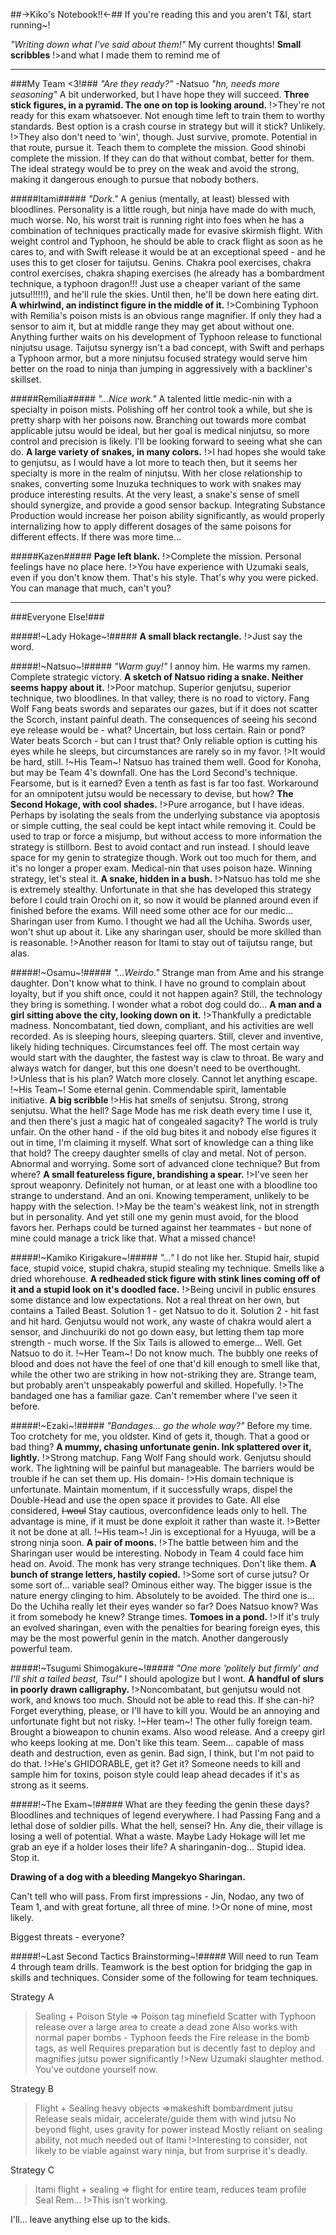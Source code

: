 ##->Kiko's Notebook!!<-##
If you're reading this and you aren't T&I, start running~!

*"Writing down what I've said about them!"*
My current thoughts!
**Small scribbles** !>and what I made them to remind me of

---

###My Team <3!###
*"Are they ready?"* -Natsuo
*"hn, needs more seasoning"*
A bit underworked, but I have hope they will succeed. 
**Three stick figures, in a pyramid. The one on top is looking around.**
!>They're not ready for this exam whatsoever. Not enough time left to train them to worthy standards. Best option is a crash course in strategy but will it stick? Unlikely. 
!>They also don't need to 'win', though. Just survive, promote. Potential in that route, pursue it. Teach them to complete the mission. Good shinobi complete the mission. If they can do that without combat, better for them. The ideal strategy would be to prey on the weak and avoid the strong, making it dangerous enough to pursue that nobody bothers.

#####Itami#####
*"Dork."*
A genius (mentally, at least) blessed with bloodlines. Personality is a little rough, but ninja have made do with much, much worse. No, his worst trait is running right into foes when he has a combination of techniques practically made for evasive skirmish flight. With weight control and Typhoon, he should be able to crack flight as soon as he cares to, and with Swift release it would be at an exceptional speed - and he uses this to get closer for taijutsu. 
Genins. 
Chakra pool exercises, chakra control exercises, chakra shaping exercises (he already has a bombardment technique, a typhoon dragon!!! Just use a cheaper variant of the same jutsu!!!!!!), and he'll rule the skies. Until then, he'll be down here eating dirt. 
**A whirlwind, an indistinct figure in the middle of it.**
!>Combining Typhoon with Remilia's poison mists is an obvious range magnifier. If only they had a sensor to aim it, but at middle range they may get about without one. Anything further waits on his development of Typhoon release to functional ninjutsu usage. Taijutsu synergy isn't a bad concept, with Swift and perhaps a Typhoon armor, but a more ninjutsu focused strategy would serve him better on the road to ninja than jumping in aggressively with a backliner's skillset.

#####Remilia#####
*"...Nice work."*
A talented little medic-nin with a specialty in poison mists. Polishing off her control took a while, but she is pretty sharp with her poisons now. Branching out towards more combat applicable jutsu would be ideal, but her goal is medical ninjutsu, so more control and precision is likely. I'll be looking forward to seeing what she can do. 
**A large variety of snakes, in many colors.**
!>I had hopes she would take to genjutsu, as I would have a lot more to teach then, but it seems her specialty is more in the realm of ninjutsu. With her close relationship to snakes, converting some Inuzuka techniques to work with snakes may produce interesting results. At the very least, a snake's sense of smell should synergize, and provide a good sensor backup. Integrating Substance Production would increase her poison ability significantly, as would properly internalizing how to apply different dosages of the same poisons for different effects. If there was more time...

#####Kazen#####
**Page left blank.**
!>Complete the mission. Personal feelings have no place here.
!>You have experience with Uzumaki seals, even if you don't know them. That's his style. That's why you were picked. You can manage that much, can't you?

--- 

###Everyone Else!###

#####!~Lady Hokage~!#####
**A small black rectangle.**
!>Just say the word.

#####!~Natsuo~!#####
*"Warm guy!"*
I annoy him. He warms my ramen. Complete strategic victory.
**A sketch of Natsuo riding a snake. Neither seems happy about it.**
!>Poor matchup. Superior genjutsu, superior technique, two bloodlines. In that valley, there is no road to victory. Fang Wolf Fang beats swords and separates our gazes, but if it does not scatter the Scorch, instant painful death. The consequences of seeing his second eye release would be - what? Uncertain, but loss certain. Rain or pond? Water beats Scorch - but can I trust that? Only reliable option is cutting his eyes while he sleeps, but circumstances are rarely so in my favor. 
!>It would be hard, still.
!~His Team~!
Natsuo has trained them well. Good for Konoha, but may be Team 4's downfall.
One has the Lord Second's technique. Fearsome, but is it earned? Even a tenth as fast is far too fast. Workaround for an omnipotent jutsu would be necessary to devise, but how? 
**The Second Hokage, with cool shades.**
!>Pure arrogance, but I have ideas. Perhaps by isolating the seals from the underlying substance via apoptosis or simple cutting, the seal could be kept intact while removing it. Could be used to trap or force a misjump, but without access to more information the strategy is stillborn. Best to avoid contact and run instead. I should leave space for my genin to strategize though. Work out too much for them, and it's no longer a proper exam. 
Medical-nin that uses poison haze. Winning strategy, let's steal it. 
**A snake, hidden in a bush.**
!>Natsuo has told me she is extremely stealthy. Unfortunate in that she has developed this strategy before I could train Orochi on it, so now it would be planned around even if finished before the exams. Will need some other ace for our medic...
Sharingan user from Kumo. I thought we had all the Uchiha. Swords user, won't shut up about it. Like any sharingan user, should be more skilled than is reasonable. 
!>Another reason for Itami to stay out of taijutsu range, but alas. 

#####!~Osamu~!#####
*"...Weirdo."*
Strange man from Ame and his strange daughter. Don't know what to think. I have no ground to complain about loyalty, but if you shift once, could it not happen again? Still, the technology they bring is something. I wonder what a robot dog could do... 
**A man and a girl sitting above the city, looking down on it.**
!>Thankfully a predictable madness. Noncombatant, tied down, compliant, and his activities are well recorded. As is sleeping hours, sleeping quarters. Still, clever and inventive, likely hiding techniques. Circumstances feel off. The most certain way would start with the daughter, the fastest way is claw to throat. Be wary and always watch for danger, but this one doesn't need to be overthought.
!>Unless that is his plan? Watch more closely. Cannot let anything escape. 
!~His Team~!
Some eternal genin. Commendable spirit, lamentable initiative.
**A big scribble**
!>His hat smells of senjutsu. Strong, strong senjutsu. What the hell? Sage Mode has me risk death every time I use it, and then there's just a magic hat of congealed sagacity? The world is truly unfair. On the other hand - if the old bug bites it and nobody else figures it out in time, I'm claiming it myself. What sort of knowledge can a thing like that hold?
The creepy daughter smells of clay and metal. Not of person. Abnormal and worrying. Some sort of advanced clone technique? But from where?
**A small featureless figure, brandishing a spear.**
!>I've seen her sprout weaponry. Definitely not human, or at least one with a bloodline too strange to understand.
And an oni. Knowing temperament, unlikely to be happy with the selection. 
!>May be the team's weakest link, not in strength but in personality. And yet still one my genin must avoid, for the blood favors her. Perhaps could be turned against her teammates - but none of mine could manage a trick like that. What a missed chance!

#####!~Kamiko Kirigakure~!#####
*"..."*
I do not like her. Stupid hair, stupid face, stupid voice, stupid chakra, stupid stealing my technique. Smells like a dried whorehouse. 
**A redheaded stick figure with stink lines coming off of it and a stupid look on it's doodled face.**
!>Being uncivil in public ensures some distance and low expectations. Not a real threat on her own, but contains a Tailed Beast. Solution 1 - get Natsuo to do it. Solution 2 - hit fast and hit hard. Genjutsu would not work, any waste of chakra would alert a sensor, and Jinchuuriki do not go down easy, but letting them tap more strength - much worse. If the Six Tails is allowed to emerge... Well. Get Natsuo to do it. 
!~Her Team~!
Do not know much. The bubbly one reeks of blood and does not have the feel of one that'd kill enough to smell like that, while the other two are striking in how not-striking they are. Strange team, but probably aren't unspeakably powerful and skilled. Hopefully.
!>The bandaged one has a familiar gaze. Can't remember where I've seen it before.

#####!~Ezaki~!#####
*"Bandages... go the whole way?"*
Before my time. Too crotchety for me, you oldster. Kind of gets it, though. That a good or bad thing?
**A mummy, chasing unfortunate genin. Ink splattered over it, lightly.**
!>Strong matchup. Fang Wolf Fang should work. Genjutsu should work. The lightning will be painful but manageable. The barriers would be trouble if he can set them up. His domain-
!>His domain technique is unfortunate. Maintain momentum, if it successfully wraps, dispel the Double-Head and use the open space it provides to Gate. All else considered, ~~I woul~~ Stay cautious, overconfidence leads only to hell. The advantage is mine, if it must be done exploit it rather than waste it. 
!>Better it not be done at all.
!~His team~!
Jin is exceptional for a Hyuuga, will be a strong ninja soon. 
**A pair of moons.**
!>The battle between him and the Sharingan user would be interesting. Nobody in Team 4 could face him head on. Avoid.
The monk has very strange techniques. Don't like them.
**A bunch of strange letters, hastily copied.**
!>Some sort of curse jutsu? Or some sort of... variable seal? Ominous either way. The bigger issue is the nature energy clinging to him. Absolutely to be avoided.
The third one is... Do the Uchiha really let their eyes wander so far? Does Natsuo know? Was it from somebody he knew? Strange times. 
**Tomoes in a pond.**
!>If it's truly an evolved sharingan, even with the penalties for bearing foreign eyes, this may be the most powerful genin in the match. Another dangerously powerful team.

#####!~Tsugumi Shimogakure~!#####
*"One more 'politely but firmly' and I'll shit a tailed beast, Tsu!"*
I should apologize but I wont. 
**A handful of slurs in poorly drawn calligraphy.**
!>Noncombatant, but genjutsu would not work, and knows too much. Should not be able to read this. If she can-hi? Forget everything, please, or I'll have to kill you. Would be an annoying and unfortunate fight but not risky.
!~Her team~!
The other fully foreign team. Brought a bioweapon to chunin exams. Also wood release. And a creepy girl who keeps looking at me. Don't like this team. Seem... capable of mass death and destruction, even as genin. Bad sign, I think, but I'm not paid to do that.
!>He's GHIDORABLE, get it? Get it? Someone needs to kill and sample him for toxins, poison style could leap ahead decades if it's as strong as it seems. 

#####!~The Exam~!#####
What are they feeding the genin these days? Bloodlines and techniques of legend everywhere. I had Passing Fang and a lethal dose of soldier pills. What the hell, sensei?
Hn. Any die, their village is losing a well of potential. What a waste. 
Maybe Lady Hokage will let me grab an eye if a holder loses their life? A sharinganin-dog... 
Stupid idea. 
Stop it. 

**Drawing of a dog with a bleeding Mangekyo Sharingan.**

Can't tell who will pass. From first impressions - Jin, Nodao, any two of Team 1, and with great fortune, all three of mine. 
!>Or none of mine, most likely.

Biggest threats - everyone? 

#####!~Last Second Tactics Brainstorming~!#####
Will need to run Team 4 through team drills. Teamwork is the best option for bridging the gap in skills and techniques. Consider some of the following for team techniques. 

Strategy A
>Sealing + Poison Style => Poison tag minefield
>Scatter with Typhoon release over a large area to create a dead zone
>Also works with normal paper bombs - Typhoon feeds the Fire release in the bomb tags, as well
>Requires preparation but is decently fast to deploy and magnifies jutsu power significantly
!>New Uzumaki slaughter method. You've outdone yourself now. 

Strategy B
>Flight + Sealing heavy objects =>makeshift bombardment jutsu
>Release seals midair, accelerate/guide them with wind jutsu
>No beyond flight, uses gravity for power instead
>Mostly reliant on sealing ability, not much needed out of Itami
!>Interesting to consider, not likely to be viable against wary ninja, but from surprise it's deadly.

Strategy C
>Itami flight + sealing => flight for entire team, reduces team profile
>Seal Rem...
!>This isn't working.

I'll... leave anything else up to the kids.